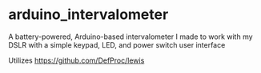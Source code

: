 # arduino_intervalometer
A battery-powered, Arduino-based intervalometer I made to work with my DSLR with a simple keypad, LED, and power switch user interface

Utilizes https://github.com/DefProc/lewis
